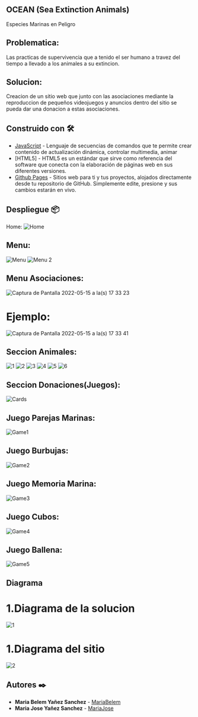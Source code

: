 ## OCEAN (Sea Extinction Animals)
Especies Marinas en Peligro

## Problematica: 
Las practicas de supervivencia que a tenido el ser humano a travez del tiempo a llevado a los animales a su extincion.

## Solucion:
Creacion de un sitio web que junto con las asociaciones mediante la reproduccion de pequeños videojuegos y anuncios dentro del sitio se pueda dar una donacion a estas asociaciones. 

## Construido con 🛠️
* [JavaScript](https://www.javascript.com) - Lenguaje de secuencias de comandos que te permite crear contenido de actualización dinámica, controlar multimedia, animar 
* [HTML5] - HTML5 es un estándar que sirve como referencia del software que conecta con la elaboración de páginas web en sus diferentes versiones.
* [Github Pages](https://pages.github.com) - Sitios web para ti y tus proyectos, alojados directamente desde tu repositorio de GitHub. Simplemente edite, presione y sus cambios estarán en vivo.

## Despliegue 📦
Home:
![Home](https://user-images.githubusercontent.com/71457771/168495800-b75091f8-4a9b-4f58-a266-51c32390a96f.png)
## Menu:
![Menu](https://user-images.githubusercontent.com/71457771/168495821-54cfdda3-e1a2-46b9-80ac-35e4233bb295.png)
![Menu 2](https://user-images.githubusercontent.com/71457771/168495896-d7c5a440-17a4-474d-940b-9e7f38be297a.png)
## Menu Asociaciones:
![Captura de Pantalla 2022-05-15 a la(s) 17 33 23](https://user-images.githubusercontent.com/71457771/168496731-f08410a0-ed84-4a5b-b6ac-f56ab40e425c.png)
# Ejemplo:
![Captura de Pantalla 2022-05-15 a la(s) 17 33 41](https://user-images.githubusercontent.com/71457771/168496735-e9d18b6c-a9dc-4aa0-91e2-b58fcf065c1a.png)
## Seccion Animales:
![1](https://user-images.githubusercontent.com/71457771/168495923-3a0cd6ca-b111-4981-a911-d5f2bcfceca9.png)
![2](https://user-images.githubusercontent.com/71457771/168495935-64e3cb05-f8d1-487a-81bb-0a711549d764.png)
![3](https://user-images.githubusercontent.com/71457771/168495952-e6a4e4c3-40a0-41e6-ade1-b25d98f26b95.png)
![4](https://user-images.githubusercontent.com/71457771/168495962-d92bce3c-3ce8-4c6d-99b6-aa176bbe40a2.png)
![5](https://user-images.githubusercontent.com/71457771/168495971-10fbe86f-a71c-4250-aa6d-b4add0b9a941.png)
![6](https://user-images.githubusercontent.com/71457771/168495979-4c18b889-1c33-4da9-a7ce-956b1c59018c.png)
## Seccion Donaciones(Juegos):
![Cards](https://user-images.githubusercontent.com/71457771/168496039-ec81555b-5cb1-4ef8-bed9-41b647831d6f.png)
## Juego Parejas Marinas:
![Game1](https://user-images.githubusercontent.com/71457771/168496062-73680f60-d07a-4268-897b-e40b75855a00.png)
## Juego Burbujas:
![Game2](https://user-images.githubusercontent.com/71457771/168496072-e8ad55f7-6c3b-4335-9764-fe49aa6adf3c.png)
## Juego Memoria Marina:
![Game3](https://user-images.githubusercontent.com/71457771/168496090-67bda94f-2e6f-4024-a1c9-d9f6ee251d97.png)
## Juego Cubos:
![Game4](https://user-images.githubusercontent.com/71457771/168496103-3c41c038-2715-46e9-8fa4-af1c14b06a3d.png)
## Juego Ballena:
![Game5](https://user-images.githubusercontent.com/71457771/168496442-4f53afac-7894-4358-8d15-a887c1f65de1.png)

## Diagrama
# 1.Diagrama de la solucion 
![1](https://user-images.githubusercontent.com/71457771/168496816-2b4f993e-848a-4dbb-b38c-3148b9d79ee0.png)
# 1.Diagrama del sitio 
![2](https://user-images.githubusercontent.com/71457771/168496821-d32a867d-1c3c-4854-8b5c-c1c0e039a891.png)
## Autores ✒️

* **Maria Belem Yañez Sanchez** - [MariaBelem](https://github.com/Mariabys)
* **Maria Jose Yañez Sanchez** - [MariaJose](https://github.com/MajoYanez)
